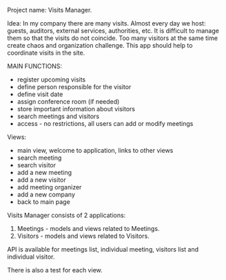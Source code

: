 Project name: Visits Manager.

Idea: In my company there are many visits. Almost every day we host: guests, auditors, external services, authorities, etc. It is difficult to manage them so that the visits do not coincide. Too many visitors at the same time create chaos and organization challenge. This app should help to coordinate visits in the site.

MAIN FUNCTIONS:
- register upcoming visits
- define person responsible for the visitor
- define visit date
- assign conference room (if needed)
- store important information about visitors
- search meetings and visitors
- access - no restrictions, all users can add or modify meetings

Views:
- main view, welcome to application, links to other views
- search meeting
- search visitor
- add a new meeting
- add a new visitor
- add meeting organizer
- add a new company
- back to main page

Visits Manager consists of 2 applications:
1. Meetings - models and views related to Meetings.
2. Visitors - models and views related to Visitors.

API is available for meetings list, individual meeting, visitors list and individual visitor.

There is also a test for each view.


